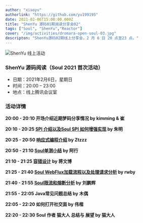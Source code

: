 ```yaml
---
author: "xiaoyu"
authorlink: "https://github.com/yu199195"
date: 2021-02-06T15:00:00.000Z
title: "ShenYu 源码01期阅读分享会02"	
tags: ["Soul", "ShenYu","Reactor"]
cover: "/img/activities/dromara-open-soul-03.jpg"
descripton: "ShenYu源码02期线上分享会，2 月 6 日 20 点至23 点。"
---
```


![ShenYu 线上活动](/img/soul/activite/soul-xmind.png)

### ShenYu 源码阅读（Soul 2021 首次活动）

- 日期：2021年2月6日，星期日
- 时间：20:00 – 23:00
- 地点：线上腾讯会议室

### 活动详情

**20:00 - 20:10 开场介绍近期梦码分享情况 by kimming & 崔**

**20:10 - 20:25 [SPI 介绍以及Soul SPI 如何增强实现](https://blog.csdn.net/zm469568595/article/details/113362044) by 朱明**

**20:25 - 20:50 [响应式编程介绍](https://zhoutzzz.com/archives/xiang-ying-shi-bian-cheng-reactiveprogramming) by Ztzzz**

**20:50 - 21:10 [Soul单测小结](https://www.yuque.com/docs/share/27992671-8d47-4bba-b2dc-c0e39074d649?#) by 阿行**

**21:10 - 21:25 [容错设计](http://icyfenix.cn/distribution/traffic-management/failure.html) by 蒋文博**

**21:25 - 21:40 [Soul WebFlux加载流程以及处理请求分析](https://blog.csdn.net/u012180773?t=1) by rwby**

**21:40 - 21:55 [Soul限流和熔断分析](https://redick01.github.io/redick.github.io/#/blog/sourcecode/soul/soul_19) by 刘鹏辉**

**21:55 - 22:05 Java常见问题总结 by 木偶**

**22:05 - 22:20 如何打开社交面 by 伟楷**

**22:20 - 22:30 Soul 作者 猫大人 总结与 展望 by 猫大人**
